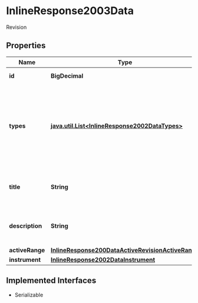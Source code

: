 

# InlineResponse2003Data

Revision

## Properties

Name | Type | Description | Notes
------------ | ------------- | ------------- | -------------
**id** | **BigDecimal** | Identifier of the revision. |  [optional]
**types** | [**java.util.List&lt;InlineResponse2002DataTypes&gt;**](InlineResponse2002DataTypes.md) | Set of types assigned to the recommendation list as of the given revision. The customer maintains a list of valid types for all of its recommendation lists. |  [optional]
**title** | **String** | Title assigned to the recommendation list as of the given revision. |  [optional]
**description** | **String** | Description assigned to the recommendation list as of the given revision. |  [optional]
**activeRange** | [**InlineResponse200DataActiveRevisionActiveRange**](InlineResponse200DataActiveRevisionActiveRange.md) |  |  [optional]
**instrument** | [**InlineResponse2002DataInstrument**](InlineResponse2002DataInstrument.md) |  |  [optional]


## Implemented Interfaces

* Serializable


